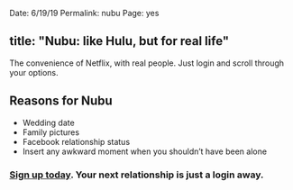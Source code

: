 Date: 6/19/19
Permalink: nubu
Page: yes

title: "Nubu: like Hulu, but for real life"
---

The convenience of Netflix, with real people. Just login and scroll through your options.

## Reasons for Nubu

- Wedding date
- Family pictures
- Facebook relationship status
- Insert any awkward moment when you shouldn’t have been alone

### [Sign up today][1]. Your next relationship is just a login away.

[1]:	money